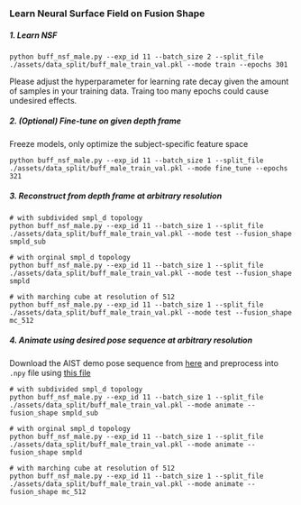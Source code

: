 ### Learn Neural Surface Field on Fusion Shape

##### 1. Learn NSF
```
python buff_nsf_male.py --exp_id 11 --batch_size 2 --split_file ./assets/data_split/buff_male_train_val.pkl --mode train --epochs 301
```
Please adjust the hyperparameter for learning rate decay given the amount of samples in your training data. Traing too many epochs could cause undesired effects.

##### 2. (Optional) Fine-tune on given depth frame
Freeze models, only optimize the subject-specific feature space
```
python buff_nsf_male.py --exp_id 11 --batch_size 1 --split_file ./assets/data_split/buff_male_train_val.pkl --mode fine_tune --epochs 321
```

##### 3. Reconstruct from depth frame at arbitrary resolution
```
# with subdivided smpl_d topology
python buff_nsf_male.py --exp_id 11 --batch_size 1 --split_file ./assets/data_split/buff_male_train_val.pkl --mode test --fusion_shape smpld_sub

# with orginal smpl_d topology
python buff_nsf_male.py --exp_id 11 --batch_size 1 --split_file ./assets/data_split/buff_male_train_val.pkl --mode test --fusion_shape smpld

# with marching cube at resolution of 512
python buff_nsf_male.py --exp_id 11 --batch_size 1 --split_file ./assets/data_split/buff_male_train_val.pkl --mode test --fusion_shape mc_512
```

##### 4. Animate using desired pose sequence at arbitrary resolution
Download the AIST demo pose sequence from [here](https://github.com/xuchen-ethz/fast-snarf/blob/master/download_data.sh) and preprocess into `.npy` file using [this file](https://github.com/YuxuanSnow/NeuralSurfaceField/blob/main/data_animation/preprocess.py)
```
# with subdivided smpl_d topology
python buff_nsf_male.py --exp_id 11 --batch_size 1 --split_file ./assets/data_split/buff_male_train_val.pkl --mode animate --fusion_shape smpld_sub

# with orginal smpl_d topology
python buff_nsf_male.py --exp_id 11 --batch_size 1 --split_file ./assets/data_split/buff_male_train_val.pkl --mode animate --fusion_shape smpld

# with marching cube at resolution of 512
python buff_nsf_male.py --exp_id 11 --batch_size 1 --split_file ./assets/data_split/buff_male_train_val.pkl --mode animate --fusion_shape mc_512
```
